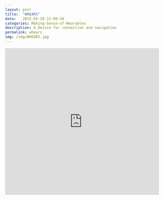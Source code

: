 ```yaml
---
layout: post
title:  "WHEARS"
date:   2015-05-20 21:00:30
categories: Making-Sense-of-Wearables
description: A Device for connection and navigation
permalink: whears
img: /img/WHEARS.jpg
---
```

<div>
	<iframe width="100%" height="480" src="https://www.youtube.com/embed/JSgkgHqbBLo" frameborder="0" allowfullscreen></iframe>
</div>

 <!-- <img src="{{post.img}}" class="img-responsive" alt="Responsive image"> -->

<!-- Check out the [Jekyll docs][jekyll] for more info on how to get the most out of Jekyll. File all bugs/feature requests at [Jekyll’s GitHub repo][jekyll-gh]. If you have questions, you can ask them on [Jekyll’s dedicated Help repository][jekyll-help]. -->

[jekyll]:      http://jekyllrb.com
[jekyll-gh]:   https://github.com/jekyll/jekyll
[jekyll-help]: https://github.com/jekyll/jekyll-help
